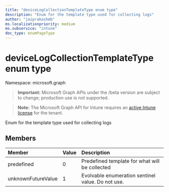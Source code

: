 ```yaml
---
title: "deviceLogCollectionTemplateType enum type"
description: "Enum for the template type used for collecting logs"
author: "jaiprakashmb"
ms.localizationpriority: medium
ms.subservice: "intune"
doc_type: enumPageType
---
```


# deviceLogCollectionTemplateType enum type

Namespace: microsoft.graph
> **Important:** Microsoft Graph APIs under the /beta version are subject to change; production use is not supported.

> **Note:** The Microsoft Graph API for Intune requires an [active Intune license](https://go.microsoft.com/fwlink/?linkid=839381) for the tenant.


Enum for the template type used for collecting logs

## Members
|Member|Value|Description|
|:---|:---|:---|
|predefined|0|Predefined template for what will be collected|
|unknownFutureValue|1|Evolvable enumeration sentinel value. Do not use.|
